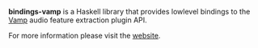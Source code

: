 **bindings-vamp** is a Haskell library that provides lowlevel bindings to the [Vamp][] audio feature extraction plugin API.

For more information please visit the [website][].

[vamp]: http://www.vamp-plugins.org/
[website]: http://space.k-hornz.de/software/bindings-vamp
